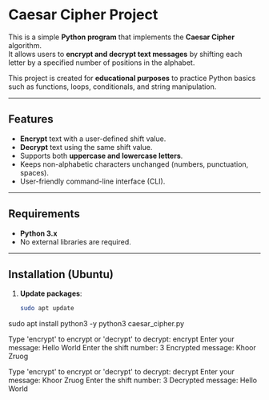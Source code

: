 #  Caesar Cipher Project

This is a simple **Python program** that implements the **Caesar Cipher** algorithm.  
It allows users to **encrypt and decrypt text messages** by shifting each letter by a specified number of positions in the alphabet.  

This project is created for **educational purposes** to practice Python basics such as functions, loops, conditionals, and string manipulation.  

---

##  Features

-  **Encrypt** text with a user-defined shift value.  
-  **Decrypt** text using the same shift value.  
-  Supports both **uppercase and lowercase letters**.  
-  Keeps non-alphabetic characters unchanged (numbers, punctuation, spaces).  
-  User-friendly command-line interface (CLI).  

---

##  Requirements

- **Python 3.x**  
- No external libraries are required.  

---

##  Installation (Ubuntu)

1. **Update packages**:
   ```bash
   sudo apt update
sudo apt install python3 -y
python3 caesar_cipher.py

Type 'encrypt' to encrypt or 'decrypt' to decrypt: encrypt
Enter your message: Hello World
Enter the shift number: 3
Encrypted message: Khoor Zruog

Type 'encrypt' to encrypt or 'decrypt' to decrypt: decrypt
Enter your message: Khoor Zruog
Enter the shift number: 3
Decrypted message: Hello World

 


